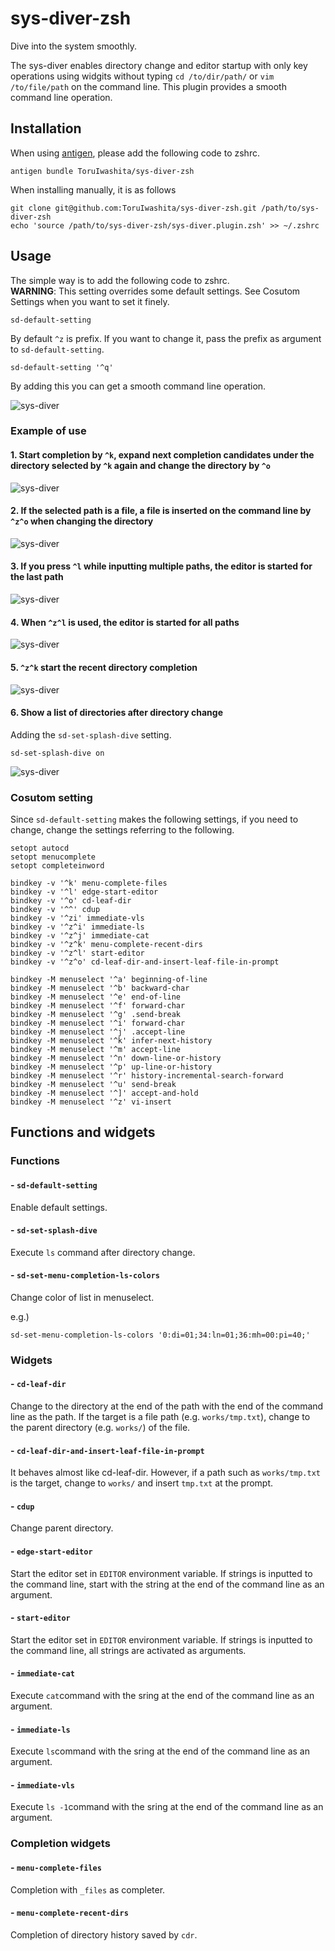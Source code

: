 # sys-diver-zsh  

Dive into the system smoothly.  

The sys-diver enables directory change and editor startup with only key operations using widgits without typing `cd /to/dir/path/` or `vim /to/file/path` on the command line. This plugin provides a smooth command line operation.  

## Installation  

When using [antigen](https://github.com/zsh-users/antigen), please add the following code to zshrc.  

```  
antigen bundle ToruIwashita/sys-diver-zsh  
```  

When installing manually, it is as follows  

```  
git clone git@github.com:ToruIwashita/sys-diver-zsh.git /path/to/sys-diver-zsh  
echo 'source /path/to/sys-diver-zsh/sys-diver.plugin.zsh' >> ~/.zshrc  
```  

## Usage  

The simple way is to add the following code to zshrc.  
**WARNING**: This setting overrides some default settings. See Cosutom Settings when you want to set it finely.  

```  
sd-default-setting  
```  

By default `^z` is prefix. If you want to change it, pass the prefix as argument to `sd-default-setting`.  

```  
sd-default-setting '^q'  
```  

By adding this you can get a smooth command line operation.  

![sys-diver](https://raw.githubusercontent.com/wiki/ToruIwashita/sys-diver-zsh/images/sys-diver-zsh-demo.gif)  

### Example of use  

#### 1. Start completion by `^k`, expand next completion candidates under the directory selected by `^k` again and change the directory by `^o`  

![sys-diver](https://raw.githubusercontent.com/wiki/ToruIwashita/sys-diver-zsh/images/sys-diver-zsh-demo-cd-1.gif)  

#### 2. If the selected path is a file, a file is inserted on the command line by `^z^o` when changing the directory  

![sys-diver](https://raw.githubusercontent.com/wiki/ToruIwashita/sys-diver-zsh/images/sys-diver-zsh-demo-cd-2.gif)  

#### 3. If you press `^l` while inputting multiple paths, the editor is started for the last path  

![sys-diver](https://raw.githubusercontent.com/wiki/ToruIwashita/sys-diver-zsh/images/sys-diver-zsh-demo-editor-1.gif)  

#### 4. When `^z^l` is used, the editor is started for all paths  

![sys-diver](https://raw.githubusercontent.com/wiki/ToruIwashita/sys-diver-zsh/images/sys-diver-zsh-demo-editor-2.gif)  

#### 5. `^z^k` start the recent directory completion  

![sys-diver](https://raw.githubusercontent.com/wiki/ToruIwashita/sys-diver-zsh/images/sys-diver-zsh-demo-recent-dir-completion.gif)  

#### 6. Show a list of directories after directory change  

Adding the `sd-set-splash-dive` setting.  

```  
sd-set-splash-dive on  
```  

![sys-diver](https://raw.githubusercontent.com/wiki/ToruIwashita/sys-diver-zsh/images/sys-diver-zsh-demo-splash-dive.gif)  

### Cosutom setting  

Since `sd-default-setting` makes the following settings, if you need to change, change the settings referring to the following.  

```  
setopt autocd  
setopt menucomplete  
setopt completeinword  

bindkey -v '^k' menu-complete-files  
bindkey -v '^l' edge-start-editor  
bindkey -v '^o' cd-leaf-dir  
bindkey -v '^^' cdup  
bindkey -v '^zi' immediate-vls  
bindkey -v '^z^i' immediate-ls  
bindkey -v '^z^j' immediate-cat  
bindkey -v '^z^k' menu-complete-recent-dirs  
bindkey -v '^z^l' start-editor  
bindkey -v '^z^o' cd-leaf-dir-and-insert-leaf-file-in-prompt  

bindkey -M menuselect '^a' beginning-of-line  
bindkey -M menuselect '^b' backward-char  
bindkey -M menuselect '^e' end-of-line  
bindkey -M menuselect '^f' forward-char  
bindkey -M menuselect '^g' .send-break  
bindkey -M menuselect '^i' forward-char  
bindkey -M menuselect '^j' .accept-line  
bindkey -M menuselect '^k' infer-next-history  
bindkey -M menuselect '^m' accept-line  
bindkey -M menuselect '^n' down-line-or-history  
bindkey -M menuselect '^p' up-line-or-history  
bindkey -M menuselect '^r' history-incremental-search-forward  
bindkey -M menuselect '^u' send-break  
bindkey -M menuselect '^]' accept-and-hold  
bindkey -M menuselect '^z' vi-insert  
```  

## Functions and widgets  

### Functions  

#### - `sd-default-setting`  

Enable default settings.  

#### - `sd-set-splash-dive`  

Execute `ls` command after directory change.  

#### - `sd-set-menu-completion-ls-colors`  

Change color of list in menuselect.  

e.g.)  

```  
sd-set-menu-completion-ls-colors '0:di=01;34:ln=01;36:mh=00:pi=40;'  
```  

### Widgets  

#### - `cd-leaf-dir`  

Change to the directory at the end of the path with the end of the command line as the path. If the target is a file path (e.g. `works/tmp.txt`), change to the parent directory (e.g. `works/`) of the file.  

#### - `cd-leaf-dir-and-insert-leaf-file-in-prompt`  

It behaves almost like cd-leaf-dir. However, if a path such as `works/tmp.txt` is the target, change to `works/` and insert `tmp.txt` at the prompt.  

#### - `cdup`  

Change parent directory.  

#### - `edge-start-editor`  

Start the editor set in `EDITOR` environment variable. If strings is inputted to the command line, start with the string at the end of the command line as an argument.  

#### - `start-editor`  

Start the editor set in `EDITOR` environment variable. If strings is inputted to the command line, all strings are activated as arguments.  

#### - `immediate-cat`  

Execute `cat`command with the sring at the end of the command line as an argument.  

#### - `immediate-ls`  

Execute `ls`command with the sring at the end of the command line as an argument.  

#### - `immediate-vls`  

Execute `ls -1`command with the sring at the end of the command line as an argument.  

### Completion widgets  

#### - `menu-complete-files`  

Completion with `_files` as completer.  

#### - `menu-complete-recent-dirs`  

Completion of directory history saved by `cdr`.  
